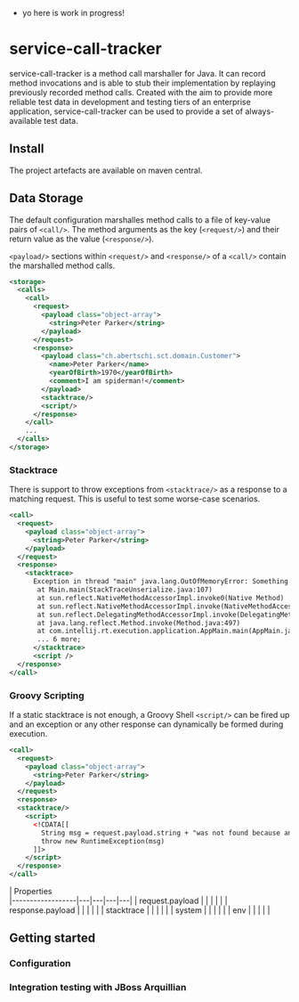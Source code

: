 - yo here is work in progress!

# service-call-tracker

service-call-tracker is a method call marshaller for Java. It can record method invocations and is able to stub their implementation by replaying previously recorded method calls. Created with the aim to provide more reliable test data in development and testing tiers  of an enterprise application, service-call-tracker can be used to provide a set of always-available test data.

## Install

The project artefacts are available on maven central.

## Data Storage

The default configuration marshalles method calls to a file of key-value pairs of `<call/>`. The method arguments as the key (`<request/>`) and their return value as the value (`<response/>`). 

`<payload/>` sections within `<request/>` and `<response/>` of a `<call/>` contain the marshalled method calls.

```xml
<storage>
  <calls>
    <call>
      <request>
        <payload class="object-array">
          <string>Peter Parker</string>
        </payload>
      </request>
      <response>
        <payload class="ch.abertschi.sct.domain.Customer">
          <name>Peter Parker</name>
          <yearOfBirth>1970</yearOfBirth>
          <comment>I am spiderman!</comment>
        </payload>
        <stacktrace/>
        <script/>
      </response>
    </call>
    ...
  </calls>
</storage>
```

### Stacktrace

There is support to throw exceptions from `<stacktrace/>` as a response to a matching request.
This is useful to test some worse-case scenarios.

```xml
<call>
  <request>
    <payload class="object-array">
      <string>Peter Parker</string>
    </payload>
  </request>
  <response>
    <stacktrace>
      Exception in thread "main" java.lang.OutOfMemoryError: Something bad happened
       at Main.main(StackTraceUnserialize.java:107) 
       at sun.reflect.NativeMethodAccessorImpl.invoke0(Native Method) 
       at sun.reflect.NativeMethodAccessorImpl.invoke(NativeMethodAccessorImpl.java:62) 
       at sun.reflect.DelegatingMethodAccessorImpl.invoke(DelegatingMethodAccessorImpl.java:43) 
       at java.lang.reflect.Method.invoke(Method.java:497) 
       at com.intellij.rt.execution.application.AppMain.main(AppMain.java:140) 
       ... 6 more;
      </stacktrace>
      <script />
  </response>
</call>
```

### Groovy Scripting

If a static stacktrace is not enough, a Groovy Shell `<script/>` can be fired up and an exception or any other response
can dynamically be formed during execution.

```xml
<call>
  <request>
    <payload class="object-array">
      <string>Peter Parker</string>
    </payload>
  </request>
  <response>
  <stacktrace/>
    <script>
      <!CDATA[[
        String msg = request.payload.string + "was not found because an error happened!"
        throw new RuntimeException(msg)
      ]]>
    </script>
  </response>
</call>
```


| Properties       
|------------------|---|---|---|---|
| request.payload  |   |   |   |   |
| response.payload |   |   |   |   |
| stacktrace       |   |   |   |   |
| system           |   |   |   |   |
| env              |   |   |   |   |


## Getting started

### Configuration


### Integration testing with JBoss Arquillian
